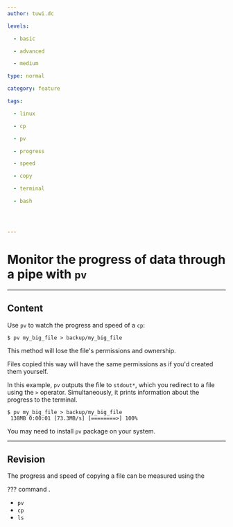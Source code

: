 ```yaml
---
author: tuwi.dc

levels:

  - basic

  - advanced

  - medium

type: normal

category: feature

tags:

  - linux

  - cp

  - pv

  - progress

  - speed

  - copy

  - terminal

  - bash




---
```


# Monitor the progress of data through a pipe with `pv`

---

## Content

Use `pv` to watch the progress and speed of a `cp`:

```
$ pv my_big_file > backup/my_big_file
```

This method will lose the file's permissions and ownership.

Files copied this way will have the same permissions as if you'd created them yourself.

In this example, `pv` outputs the file to `stdout*`, which you redirect to a file using the `>` operator. Simultaneously, it prints information about the progress to the terminal.

```
$ pv my_big_file > backup/my_big_file
 138MB 0:00:01 [73.3MB/s] [========>] 100%
```

You may need to install `pv` package on your system.

---

## Revision

The progress and speed of copying a file can be measured using the

??? command .

- `pv`
- `cp`
- `ls`
